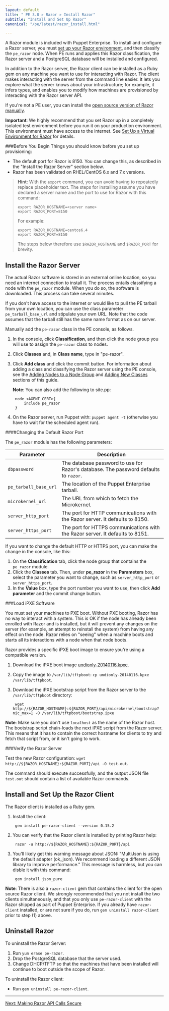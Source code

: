 ```yaml
---
layout: default
title: " PE 3.8 » Razor » Install Razor"
subtitle: "Install and Set Up Razor"
canonical: "/pe/latest/razor_install.html"

---
```

A Razor module is included with Puppet Enterprise. To install and configure a Razor server, you must [set up your Razor environment](./razor_prereqs.html), and then classify the `pe_razor` node. When PE runs and applies this Razor classification, the Razor server and a PostgreSQL database will be installed and configured.

In addition to the Razor server, the Razor client can be installed as a Ruby gem on any machine you want to use for interacting with Razor. The client makes interacting with the server from the command line easier. It lets you explore what the server knows about your infrastructure; for example, it infers types, and enables you to modify how machines are provisioned by interacting with the Razor server API.

If you're not a PE user, you can install the [open source version of Razor manually](https://github.com/puppetlabs/razor-server/wiki/Installation).

**Important**: We highly recommend that you set Razor up in a completely isolated test environment before you run it on your production environment. This environment must have access to the internet. See [Set Up a Virtual Environment for Razor](./razor_prereqs.html) for details.

###Before You Begin
Things you should know before you set up provisioning:

+ The default port for Razor is 8150. You can change this, as described in the "Install the Razor Server" section below.
+ Razor has been validated on RHEL/CentOS 6.x and 7.x versions.

>**Hint**: With the `export` command, you can avoid having to repeatedly replace placeholder text. The steps for installing assume you have declared a server name and the port to use for Razor with this command:
>
>     export RAZOR_HOSTNAME=<server name>
>     export RAZOR_PORT=8150
>
> For example:
>
>	  export RAZOR_HOSTNAME=centos6.4
>	  export RAZOR_PORT=8150
>
> The steps below therefore use `$RAZOR_HOSTNAME` and `$RAZOR_PORT` for brevity.

Install the Razor Server
-------------

The actual Razor software is stored in an external online location, so you need an internet connection to install it. The process entails classifying a node with the `pe_razor` module. When you do so, the software is downloaded. This process can take several minutes.

If you don't have access to the internet or would like to pull the PE tarball from your own location, you can use the class parameter `pe_tarball_base_url` and stipulate your own URL. Note that the code assumes that the tarball still has the same name format as on our server.

Manually add the `pe-razor` class in the PE console, as follows.

1. In the console, click **Classification**, and then click the node group you will use to assign the `pe-razor` class to nodes.
2. Click **Classes** and, in **Class name**, type in "pe-razor".
3. Click **Add class** and click the commit button. For information about adding a  class and classifying the Razor server using the PE console, see the [Adding Nodes to a Node Group](./console_classes_groups.html#adding-nodes-to-a-node-group) and [Adding New Classes](./console_classes_groups.html#adding-classes-to-a-node-group) sections of this guide.


	**Note**: You can also add the following to site.pp:

		node <AGENT_CERT>{
			include pe_razor
		}

4. On the Razor server, run Puppet with: `puppet agent -t` (otherwise you have to wait for the scheduled agent run).

####Changing the Default Razor Port

The `pe_razor` module has the following parameters:

| Parameter | Description |
|-----------| ------------|
| `dbpassword` | The database password to use for Razor's database. The password defaults to `razor`. |
| `pe_tarball_base_url` | The location of the Puppet Enterprise tarball. |
| `microkernel_url` | The URL from which to fetch the Microkernel. |
| `server_http_port` | The port for HTTP communications with the Razor server. It defaults to 8150. |
| `server_https_port` | The port for HTTPS communications with the Razor server. It defaults to 8151. |

If you want to change the default HTTP or HTTPS port, you can make the change in the console, like this:

1. On the **Classification** tab, click the node group that contains the `pe_razor` module.
2. Click the **Classes** tab. Then, under **pe_razor** in the **Parameters** box, select the parameter you want to change, such as `server_http_port` or `server_https_port`.
3. In the **Value** box, type the port number you want to use, then click **Add parameter** and the commit change button.


###Load iPXE Software

You must set your machines to PXE boot. Without PXE booting, Razor has no way to interact with a system. This is OK if the node has already been enrolled with Razor and is installed, but it will prevent any changes on the server (for example, an attempt to reinstall the system) from having any effect on the node. Razor relies on "seeing" when a machine boots and starts all its interactions with a node when that node boots.

Razor provides a specific iPXE boot image to ensure you're using a compatible version.

1. Download the iPXE boot image [undionly-20140116.kpxe](http://links.puppetlabs.com/pe-razor-ipxe-firmare-3.3).
2. Copy the image to `/var/lib/tftpboot`: `cp undionly-20140116.kpxe /var/lib/tftpboot`.

3. Download the iPXE bootstrap script from the Razor server to the `/var/lib/tftpboot` directory:

		wget http://${RAZOR_HOSTNAME}:${RAZOR_PORT}/api/microkernel/bootstrap?nic_max=1 -O /var/lib/tftpboot/bootstrap.ipxe

 **Note**: Make sure you don't use `localhost` as the name of the Razor host. The bootstrap script chain-loads the next iPXE script from the Razor server. This means that it has to contain the correct hostname for clients to try and fetch that script from, or it isn't going to work.


###Verify the Razor Server

Test the new Razor configuration: `wget http://${RAZOR_HOSTNAME}:${RAZOR_PORT}/api -O test.out`.

The command should execute successfully, and the output JSON file `test.out` should contain a list of available Razor commands.


Install and Set Up the Razor Client
-------------

The Razor client is installed as a Ruby gem.

1. Install the client:

		gem install pe-razor-client --version 0.15.2

2. You can verify that the Razor client is installed by printing Razor help:

		razor -u http://${RAZOR_HOSTNAME}:${RAZOR_PORT}/api

3. You'll likely get this warning message about JSON: "MultiJson is using the default adapter (ok_json). We recommend loading a different JSON library to improve performance."  This message is harmless, but you can disble it with this command:

		gem install json_pure

**Note**: There is also a `razor-client` gem that contains the client for the open source Razor client. We strongly recommended that you not install the two clients simultaneously, and that you only use `pe-razor-client` with the Razor shipped as part of Puppet Enterprise. If you already have `razor-client` installed, or are not sure if you do, run `gem uninstall razor-client` prior to step (1) above.

Uninstall Razor
-------------
To uninstall the Razor Server:

1. Run `yum erase pe-razor`.
2. Drop the PostgreSQL database that the server used.
3. Change DHCP/TFTP so that the machines that have been installed will continue to boot outside the scope of Razor.

To uninstall the Razor client:

+  Run `gem uninstall pe-razor-client`.


* * *

[Next: Making Razor API Calls Secure](./razor_secure_apis.html)
